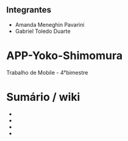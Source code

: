 ## Integrantes

- Amanda Meneghin Pavarini
- Gabriel Toledo Duarte

# APP-Yoko-Shimomura
Trabalho de Mobile - 4°bimestre

# Sumário / wiki
-
-
-
-
